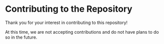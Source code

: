 # Contributing to the Repository

Thank you for your interest in contributing to this repository!

At this time, we are not accepting contributions and do not have plans to do so in the future.

